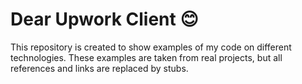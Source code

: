 # Dear Upwork Client 😊

This repository is created to show examples of my code on different technologies. 
These examples are taken from real projects, but all references and links are replaced by stubs.
